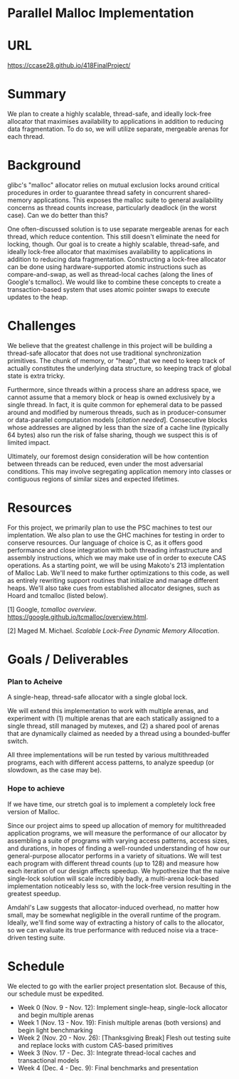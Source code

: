 # Parallel Malloc Implementation

# URL
https://ccase28.github.io/418FinalProject/

# Summary
We plan to create a highly scalable, thread-safe, and ideally lock-free allocator that maximises availability to applications in addition to reducing data fragmentation. To do so, we will utilize separate, mergeable arenas for each thread. 

# Background
glibc's "malloc" allocator relies on mutual exclusion locks around critical procedures in order to guarantee thread safety in concurrent shared-memory applications. This exposes the malloc suite to general availability concerns as thread counts increase, particularly deadlock (in the worst case). Can we do better than this?

One often-discussed solution is to use separate mergeable arenas for each thread, which reduce contention. This still doesn't eliminate the need for locking, though. Our goal is to create a highly scalable, thread-safe, and ideally lock-free allocator that maximises availability to applications in addition to reducing data fragmentation. Constructing a lock-free allocator can be done using hardware-supported atomic instructions such as compare-and-swap, as well as thread-local caches (along the lines of Google's tcmalloc). We would like to combine these concepts to create a transaction-based system that uses atomic pointer swaps to execute updates to the heap.

# Challenges
We believe that the greatest challenge in this project will be building a thread-safe allocator that does not use traditional synchronization primitives. The chunk of memory, or "heap", that we need to keep track of actually constitutes the underlying data structure, so keeping track of global state is extra tricky.

Furthermore, since threads within a process share an address space, we cannot assume that a memory block or heap is owned exclusively by a single thread. In fact, it is quite common for ephemeral data to be passed around and modified by numerous threads, such as in producer-consumer or data-parallel computation models [_citation needed_]. Consecutive blocks whose addresses are aligned by less than the size of a cache line (typically 64 bytes) also run the risk of false sharing, though we suspect this is of limited impact.

Ultimately, our foremost design consideration will be how contention between threads can be reduced, even under the most adversarial conditions. This may involve segregating application memory into classes or contiguous regions of similar sizes and expected lifetimes.

# Resources
 For this project, we primarily plan to use the PSC machines to test our implentation. We also plan to use the GHC machines for testing in order to conserve resources. Our language of choice is C, as it offers good performance and close integration with both threading infrastructure and assembly instructions, which we may make use of in order to execute CAS operations. As a starting point, we will be using Makoto's 213 implentation of Malloc Lab. We'll need to make further optimizations to this code, as well as entirely rewriting support routines that initialize and manage different heaps. We'll also take cues from established allocator designes, such as Hoard and tcmalloc (listed below).
 
 [1] Google, _tcmalloc overview_. https://google.github.io/tcmalloc/overview.html.
 
 [2] Maged M. Michael. _Scalable Lock-Free Dynamic Memory Allocation_. 
 
# Goals / Deliverables
### Plan to Acheive
A single-heap, thread-safe allocator with a single global lock. 

We will extend this implementation to work with multiple arenas, and experiment with (1) multiple arenas that are each statically assigned to a single thread, still managed by mutexes, and (2) a shared pool of arenas that are dynamically claimed as needed by a thread using a bounded-buffer switch.

All three implementations will be run tested by various multithreaded programs, each with different access patterns, to analyze speedup (or slowdown, as the case may be).

### Hope to achieve
If we have time, our stretch goal is to implement a completely lock free version of Malloc.

Since our project aims to speed up allocation of memory for multithreaded application programs, we will measure the performance of our allocator by assembling a suite of programs with varying access patterns, access sizes, and durations, in hopes of finding a well-rounded understanding of how our general-purpose allocator performs in a variety of situations. We will test each program with different thread counts (up to 128) and measure how each iteration of our design affects speedup. We hypothesize that the naive single-lock solution will scale incredibly badly, a multi-arena lock-based implementation noticeably less so, with the lock-free version resulting in the greatest speedup.

Amdahl's Law suggests that allocator-induced overhead, no matter how small, may be somewhat negligible in the overall runtime of the program. Ideally, we'll find some way of extracting a history of calls to the allocator, so we can evaluate its true performance with reduced noise via a trace-driven testing suite. 

# Schedule
We elected to go with the earlier project presentation slot. Because of this, our schedule must be expedited. 
* Week 0 (Nov. 9 - Nov. 12): Implement single-heap, single-lock allocator and begin multiple arenas
* Week 1 (Nov. 13 - Nov. 19): Finish multiple arenas (both versions) and begin light benchmarking
* Week 2 (Nov. 20 - Nov. 26): [Thanksgiving Break] Flesh out testing suite and replace locks with custom CAS-based primitives
* Week 3 (Nov. 17 - Dec. 3): Integrate thread-local caches and transactional models
* Week 4 (Dec. 4 - Dec. 9): Final benchmarks and presentation
